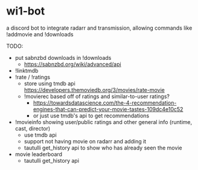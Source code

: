 # wi1-bot

a discord bot to integrate radarr and transmission, allowing commands like !addmovie and !downloads

TODO:

- put sabnzbd downloads in !downloads
    - https://sabnzbd.org/wiki/advanced/api
- !linktmdb
- !rate / !ratings
    - store using tmdb api https://developers.themoviedb.org/3/movies/rate-movie
    - !movierec based off of ratings and similar-to-user ratings?
        - https://towardsdatascience.com/the-4-recommendation-engines-that-can-predict-your-movie-tastes-109dc4e10c52
        - or just use tmdb's api to get recommendations
- !movieinfo showing user/public ratings and other general info (runtime, cast, director)
    - use tmdb api
    - support not having movie on radarr and adding it
    - tautulli get_history api to show who has already seen the movie
- movie leaderboard
    - tautulli get_history api
